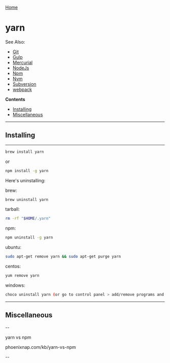 [Home](Readme.md)
# yarn

See Also:

 - [Git](Git.md)
 - [Gulp](Gulp.md)
 - [Mercurial](Mercurial.md)
 - [NodeJs](NodeJs.md)
 - [Npm](Npm.md)
 - [Nvm](Nvm.md)
 - [Subversion](Subversion.md)
 - [webpack](Webpack.md)
 
**Contents**

- [Installing](Yarn.md#installing)
- [Miscellaneous](Yarn.md#miscellaneous)

---

## Installing 

---

```bash
brew install yarn
```

or

```bash
npm install -g yarn
```

Here's uninstalling:

brew:

```bash
brew uninstall yarn
```

tarball: 

```bash
rm -rf "$HOME/.yarn"
```

npm: 

```bash
npm uninstall -g yarn
```

ubuntu: 

```bash
sudo apt-get remove yarn && sudo apt-get purge yarn
```

centos: 

```bash
yum remove yarn
```

windows: 

```bash
choco uninstall yarn (or go to control panel > add/remove programs and uninstall it from there)
```

---

## Miscellaneous

--

yarn vs npm

phoenixnap.com/kb/yarn-vs-npm


--